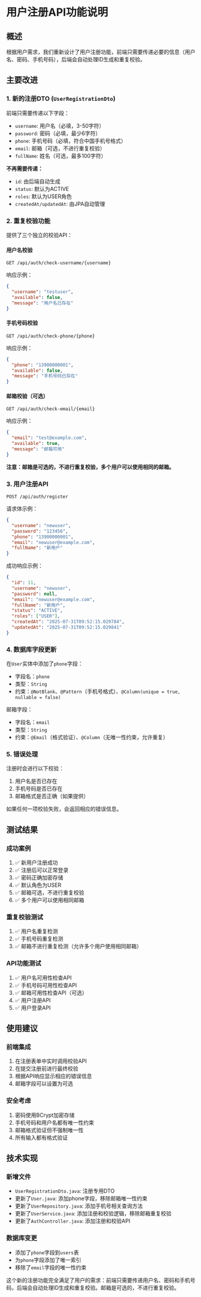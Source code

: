 # 用户注册API功能说明

## 概述

根据用户需求，我们重新设计了用户注册功能，前端只需要传递必要的信息（用户名、密码、手机号码），后端会自动处理ID生成和重复校验。

## 主要改进

### 1. 新的注册DTO (`UserRegistrationDto`)

前端只需要传递以下字段：
- `username`: 用户名（必填，3-50字符）
- `password`: 密码（必填，最少6字符）
- `phone`: 手机号码（必填，符合中国手机号格式）
- `email`: 邮箱（可选，不进行重复校验）
- `fullName`: 姓名（可选，最多100字符）

**不再需要传递：**
- `id`: 由后端自动生成
- `status`: 默认为ACTIVE
- `roles`: 默认为USER角色
- `createdAt/updatedAt`: 由JPA自动管理

### 2. 重复校验功能

提供了三个独立的校验API：

#### 用户名校验
```
GET /api/auth/check-username/{username}
```
响应示例：
```json
{
  "username": "testuser",
  "available": false,
  "message": "用户名已存在"
}
```

#### 手机号码校验
```
GET /api/auth/check-phone/{phone}
```
响应示例：
```json
{
  "phone": "13900000001",
  "available": false,
  "message": "手机号码已存在"
}
```

#### 邮箱校验（可选）
```
GET /api/auth/check-email/{email}
```
响应示例：
```json
{
  "email": "test@example.com",
  "available": true,
  "message": "邮箱可用"
}
```

**注意：邮箱是可选的，不进行重复校验，多个用户可以使用相同的邮箱。**

### 3. 用户注册API

```
POST /api/auth/register
```

请求体示例：
```json
{
  "username": "newuser",
  "password": "123456",
  "phone": "13900000001",
  "email": "newuser@example.com",
  "fullName": "新用户"
}
```

成功响应示例：
```json
{
  "id": 11,
  "username": "newuser",
  "password": null,
  "email": "newuser@example.com",
  "fullName": "新用户",
  "status": "ACTIVE",
  "roles": ["USER"],
  "createdAt": "2025-07-31T09:52:15.029784",
  "updatedAt": "2025-07-31T09:52:15.029841"
}
```

### 4. 数据库字段更新

在`User`实体中添加了`phone`字段：
- 字段名：`phone`
- 类型：`String`
- 约束：`@NotBlank`、`@Pattern`（手机号格式）、`@Column(unique = true, nullable = false)`

邮箱字段：
- 字段名：`email`
- 类型：`String`
- 约束：`@Email`（格式验证）、`@Column`（无唯一性约束，允许重复）

### 5. 错误处理

注册时会进行以下校验：
1. 用户名是否已存在
2. 手机号码是否已存在
3. 邮箱格式是否正确（如果提供）

如果任何一项校验失败，会返回相应的错误信息。

## 测试结果

### 成功案例
1. ✅ 新用户注册成功
2. ✅ 注册后可以正常登录
3. ✅ 密码正确加密存储
4. ✅ 默认角色为USER
5. ✅ 邮箱可选，不进行重复校验
6. ✅ 多个用户可以使用相同邮箱

### 重复校验测试
1. ✅ 用户名重复检测
2. ✅ 手机号码重复检测
3. ✅ 邮箱不进行重复检测（允许多个用户使用相同邮箱）

### API功能测试
1. ✅ 用户名可用性检查API
2. ✅ 手机号码可用性检查API
3. ✅ 邮箱可用性检查API（可选）
4. ✅ 用户注册API
5. ✅ 用户登录API

## 使用建议

### 前端集成
1. 在注册表单中实时调用校验API
2. 在提交注册前进行最终校验
3. 根据API响应显示相应的错误信息
4. 邮箱字段可以设置为可选

### 安全考虑
1. 密码使用BCrypt加密存储
2. 手机号码和用户名都有唯一性约束
3. 邮箱格式验证但不强制唯一性
4. 所有输入都有格式验证

## 技术实现

### 新增文件
- `UserRegistrationDto.java`: 注册专用DTO
- 更新了`User.java`: 添加phone字段，移除邮箱唯一性约束
- 更新了`UserRepository.java`: 添加手机号相关查询方法
- 更新了`UserService.java`: 添加注册和校验逻辑，移除邮箱重复校验
- 更新了`AuthController.java`: 添加注册和校验API

### 数据库变更
- 添加了`phone`字段到`users`表
- 为`phone`字段添加了唯一索引
- 移除了`email`字段的唯一性约束

这个新的注册功能完全满足了用户的需求：前端只需要传递用户名、密码和手机号码，后端会自动处理ID生成和重复校验。邮箱是可选的，不进行重复校验。 